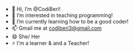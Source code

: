 - 👋 Hi, I’m @CodiBeri!
- 👀 I’m interested in teaching programming!
- 🌱 I’m currently learning how to be a good coder!
- 📫 Gmail me at codiberi3@gmail.com
- 😄 She/ Her
- ⚡ I'm a learner & and a Teacher!

<!---
CodiBeri/CodiBeri is a ✨ special ✨ repository because its `README.md` (this file) appears on your GitHub profile.
You can click the Preview link to take a look at your changes.
--->
